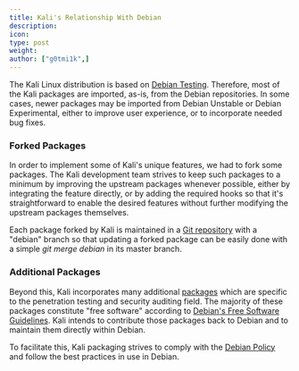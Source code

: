 ```yaml
---
title: Kali's Relationship With Debian
description:
icon:
type: post
weight:
author: ["g0tmi1k",]
---
```


The Kali Linux distribution is based on [Debian Testing](https://www.debian.org/releases/testing/). Therefore, most of the Kali packages are imported, as-is, from the Debian repositories. In some cases, newer packages may be imported from Debian Unstable or Debian Experimental, either to improve user experience, or to incorporate needed bug fixes.

### Forked Packages

In order to implement some of Kali's unique features, we had to fork some packages. The Kali development team strives to keep such packages to a minimum by improving the upstream packages whenever possible, either by integrating the feature directly, or by adding the required hooks so that it's straightforward to enable the desired features without further modifying the upstream packages themselves.

Each package forked by Kali is maintained in a [Git repository](https://gitlab.com/kalilinux) with a "debian" branch so that updating a forked package can be easily done with a simple _git merge debian_ in its master branch.

### Additional Packages

Beyond this, Kali incorporates many additional [packages](https://pkg.kali.org/) which are specific to the penetration testing and security auditing field. The majority of these packages constitute "free software" according to [Debian's Free Software Guidelines](https://www.debian.org/social_contract#guidelines). Kali intends to contribute those packages back to Debian and to maintain them directly within Debian.

To facilitate this, Kali packaging strives to comply with the [Debian Policy](https://www.debian.org/doc/debian-policy/) and follow the best practices in use in Debian.
